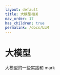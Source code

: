 ```yaml
---
layout: default
title: 大模型相关
nav_order: 17
has_children: true
permalink: /docs/LLM
---
```


# 大模型
大模型的一些实践和 mark